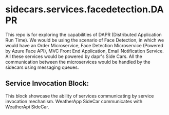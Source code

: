 # sidecars.services.facedetection.DAPR
This repo is for exploring the capabilities of DAPR (Distributed Application Run Time). We would be using the scenario of Face Detection, in which we would have an Order Microservice, Face Detection Microservice (Powered by Azure Face API), MVC Front End Application, Email Notification Service. All these services would be powered by dapr's Side Cars. All the communication between the microservices would be handled by the sidecars using messaging queues.

## Service Invocation Block:
This block showcase the ability of services communicating by service invocation mechanism. WeatherApp SideCar communicates with WeatherApi SideCar.
